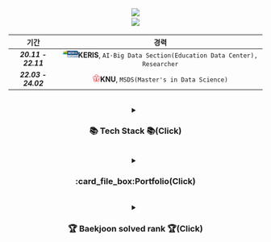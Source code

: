 <div align=center>
<a href="https://hits.seeyoufarm.com"><img src="https://hits.seeyoufarm.com/api/count/incr/badge.svg?url=https%3A%2F%2Fgithub.com%2FQuietseong&count_bg=%23EBBE41&title_bg=%231C3F70&icon=&icon_color=%23000000&title=hits&edge_flat=false"/></a>
</div>
<div align=center>
<img src="https://capsule-render.vercel.app/api?type=venom&height=250&color=1C3F70&text=Quietseong's%20Git&section=header&reversal=false&fontColor=ebbe41&fontAlign=50&textBg=false&rotate=-4&fontSize=65&desc=Play%20with%20data!&descSize=14&descAlignY=65&descAlign=49&" />

기간|경력|
:---:|:---:|
***20.11 - 22.11***|<img src="Images/keris.png" alt="KERIS" width="30" height="15">**KERIS**, `AI·Big Data Section(Education Data Center), Researcher`|
***22.03 - 24.02***|<img src="Images/knu.jpg" alt="KNU" width="15" height="15">**KNU**, `MSDS(Master's in Data Science)`|
<br>


<details>
<summary><h3>📚 Tech Stack 📚(Click)</h3> </summary>
	<p>✨ Platforms & Languages ✨</p>
	<img src="https://img.shields.io/badge/Python-3776AB?style=flat&logo=Python&logoColor=white" />
	<img src="https://img.shields.io/badge/MySQL-4479A1?style=flat&logo=MySQL&logoColor=white" />
	<br>
	<img src="https://img.shields.io/badge/NumPy-013243?style=flat&logo=NumPy&logoColor=white" />
	<img src="https://img.shields.io/badge/SciPy-8CAAE6?style=flat&logo=SciPy&logoColor=white" />
	<img src="https://img.shields.io/badge/scikit%20learn-F7931E?style=flat&logo=scikit%20learn&logoColor=white" />
	<img src="https://img.shields.io/badge/pandas-150458?style=flat&logo=pandas&logoColor=white" />
<br>
<br>	
	<p>🎨 Visualization Tools 🎨</p>
	<img src="https://img.shields.io/badge/Plotly-3F4F75?style=flat&logo=Plotly&logoColor=white" />
	<img src="https://img.shields.io/badge/Power%20BI-F2C811?style=flat&logo=Power%20BI&logoColor=white" />
	<img src="https://img.shields.io/badge/Tableau-E97627?style=flat&logo=Tableau&logoColor=white" />
<br>

</details>
</div>
<br>
<div align=center>
<details>
<summary>
	<h3>:card_file_box:Portfolio(Click)</h3>
</summary>
<h5>:rocket:<a href="Dacon/2312_Capstone/예술의전당_수익제고방안(Prediction with RF, Clustering, RFM).pdf">Capstone</a></h5>
</details>
</div>
<br>
<div align=center>
<details>
<summary><h3>🏆 Baekjoon solved rank 🏆(Click)</h3></summary>
<a href="https://solved.ac/jys135"><img src="http://mazassumnida.wtf/api/v2/generate_badge?boj=jys135" alt="Solved.ac Profile">
</div>
</details>
